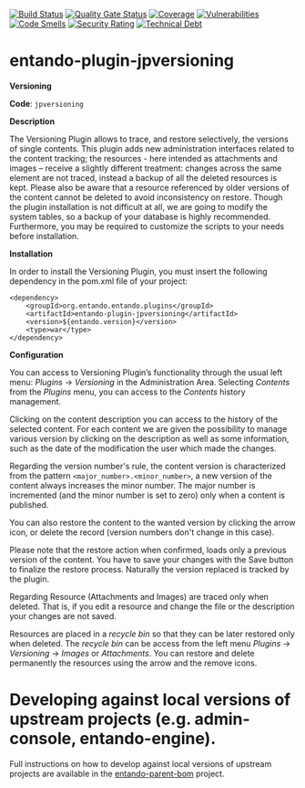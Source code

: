 [![Build Status](https://img.shields.io/endpoint?url=https%3A%2F%2Fstatusbadge-jx.apps.serv.run%2Fentando%2Fentando-plugin-jpversioning)](https://github.com/entando/devops-results/tree/logs/jenkins-x/logs/entando/entando-plugin-jpversioning/master)
[![Quality Gate Status](https://sonarcloud.io/api/project_badges/measure?project=entando_entando-plugin-jpversioning&metric=alert_status)](https://sonarcloud.io/dashboard?id=entando_entando-plugin-jpversioning)
[![Coverage](https://sonarcloud.io/api/project_badges/measure?project=entando_entando-plugin-jpversioning&metric=coverage)](https://entando.github.io/devops-results/entando-plugin-jpversioning/master/jacoco/index.html)
[![Vulnerabilities](https://sonarcloud.io/api/project_badges/measure?project=entando_entando-plugin-jpversioning&metric=vulnerabilities)](https://entando.github.io/devops-results/entando-plugin-jpversioning/master/dependency-check-report.html)
[![Code Smells](https://sonarcloud.io/api/project_badges/measure?project=entando_entando-plugin-jpversioning&metric=code_smells)](https://sonarcloud.io/dashboard?id=entando_entando-plugin-jpversioning)
[![Security Rating](https://sonarcloud.io/api/project_badges/measure?project=entando_entando-plugin-jpversioning&metric=security_rating)](https://sonarcloud.io/dashboard?id=entando_entando-plugin-jpversioning)
[![Technical Debt](https://sonarcloud.io/api/project_badges/measure?project=entando_entando-plugin-jpversioning&metric=sqale_index)](https://sonarcloud.io/dashboard?id=entando_entando-plugin-jpversioning)

entando-plugin-jpversioning
============
**Versioning**

**Code**: ```jpversioning```

**Description**

The Versioning Plugin allows to trace, and restore selectively, the versions of single contents. 
This plugin adds new administration interfaces related to the content tracking; the resources - here intended as attachments and images – receive a slightly different treatment: changes across the same element are not traced, instead a backup of all the deleted resources is kept.
Please also be aware that a resource referenced by older versions of the content cannot be deleted to avoid inconsistency on restore.
Though the plugin installation is not difficult at all, we are going to modify the system tables, so a backup of your database is highly recommended. Furthermore, you may be required to customize the scripts to your needs before installation.

**Installation**

In order to install the Versioning Plugin, you must insert the following dependency in the pom.xml file of your project:
```
<dependency>
    <groupId>org.entando.entando.plugins</groupId>
    <artifactId>entando-plugin-jpversioning</artifactId>
    <version>${entando.version}</version>
    <type>war</type>
</dependency>
```

**Configuration**

You can access to Versioning Plugin’s functionality through the usual left menu: _Plugins_ -> _Versioning_ in the Administration Area.
Selecting _Contents_ from the _Plugins_ menu, you can access to the _Contents_ history management.

Clicking on the content description you can access to the history of the selected content.
For each content we are given the possibility to manage various version by clicking on the description as well as some information, 
such as the date of the modification the user which made the changes.

Regarding the version number's rule, the content version is characterized from the pattern ```<major_number>.<minor_number>```, 
a new version of the content always increases the minor number. The major number is incremented (and the minor number is set to zero) only when a content is published.

You can also restore the content to the wanted version by clicking the arrow icon, or delete the record 
(version numbers don't change in this case).

Please note that the restore action when confirmed, loads only a previous version of the content. 
You have to save your changes with the Save button to finalize the restore process. 
Naturally the version replaced is tracked by the plugin.

Regarding Resource (Attachments and Images) are traced only when deleted. That is, if you edit a resource and change the file or the description your changes are not saved.

Resources are placed in a _recycle bin_ so that they can be later restored only when deleted.
The _recycle bin_ can be access from the left menu _Plugins_ → _Versioning_ → _Images_ or _Attachments_.
You can restore and delete permanently the resources using the arrow and the remove icons.


# Developing against local versions of upstream projects (e.g. admin-console,  entando-engine).

Full instructions on how to develop against local versions of upstream projects are available in the
[entando-parent-bom](https://github.com/entando/entando-core-bom) project. 
